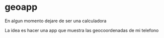 # geoapp

En algun momento dejare de ser una calculadora

La idea es hacer una app que muestra las geocoordenadas de mi telefono